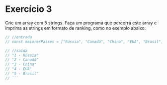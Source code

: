 # Exercício 3

Crie um array com 5 strings. Faça um programa que percorra este array e imprima as strings em formato de ranking, como no exemplo abaixo:

```jsx
// //entrada
// const maioresPaises = ["Rússia", "Canadá", "China", "EUA", "Brasil"];

// //saída
// "1 - Rússia"
// "2 - Canadá"
// "3 - China"
// "4 - EUA"
// "5 - Brasil"
// ```

